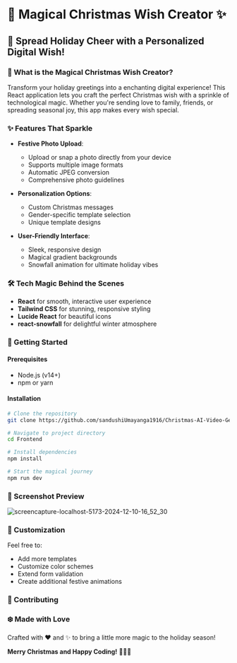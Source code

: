 # 🎄 Magical Christmas Wish Creator ✨

## 🌟 Spread Holiday Cheer with a Personalized Digital Wish!

### 🎁 What is the Magical Christmas Wish Creator?

Transform your holiday greetings into a enchanting digital experience! This React application lets you craft the perfect Christmas wish with a sprinkle of technological magic. Whether you're sending love to family, friends, or spreading seasonal joy, this app makes every wish special.

### ✨ Features That Sparkle

- **Festive Photo Upload**: 
  - Upload or snap a photo directly from your device
  - Supports multiple image formats
  - Automatic JPEG conversion
  - Comprehensive photo guidelines

- **Personalization Options**:
  - Custom Christmas messages
  - Gender-specific template selection
  - Unique template designs

- **User-Friendly Interface**:
  - Sleek, responsive design
  - Magical gradient backgrounds
  - Snowfall animation for ultimate holiday vibes

### 🛠 Tech Magic Behind the Scenes

- **React** for smooth, interactive user experience
- **Tailwind CSS** for stunning, responsive styling
- **Lucide React** for beautiful icons
- **react-snowfall** for delightful winter atmosphere

### 🚀 Getting Started

#### Prerequisites
- Node.js (v14+)
- npm or yarn

#### Installation

```bash
# Clone the repository
git clone https://github.com/sandushiUmayanga1916/Christmas-AI-Video-Generator.git

# Navigate to project directory
cd Frontend

# Install dependencies
npm install

# Start the magical journey
npm run dev
```

### 📸 Screenshot Preview


![screencapture-localhost-5173-2024-12-10-16_52_30](https://github.com/user-attachments/assets/9977db4f-d0a3-4afc-8e3b-fb2849c14569)

### 🎨 Customization

Feel free to:
- Add more templates
- Customize color schemes
- Extend form validation
- Create additional festive animations

### 🤝 Contributing

### ❄️ Made with Love 

Crafted with ❤️ and ✨ to bring a little more magic to the holiday season!

**Merry Christmas and Happy Coding!** 🎅🏼🎄
